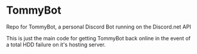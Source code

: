# TommyBot
Repo for TommyBot, a personal Discord Bot running on the Discord.net API


This is just the main code for getting TommyBot back online in the event of a total HDD failure on it's hosting server.
